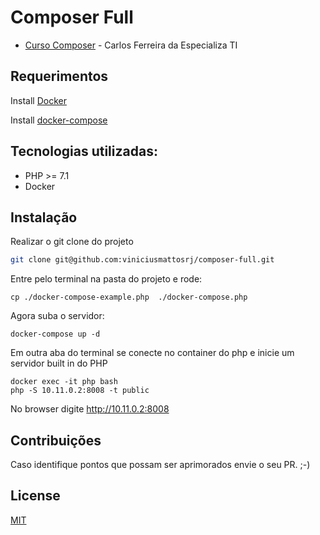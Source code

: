 # Composer Full

 - <a href="https://www.youtube.com/watch?v=_n57YVUVT2A&list=PLVSNL1PHDWvSrVzXyKxBc5cPM4sU7-c2T">Curso Composer</a> - Carlos Ferreira da Especializa TI


## Requerimentos

Install <a href="https://docs.docker.com/install/">Docker</a>

Install <a href="https://docs.docker.com/compose/install/">docker-compose</a>


## Tecnologias utilizadas:

 - PHP >= 7.1
 - Docker


## Instalação
Realizar o git clone do projeto
```bash
git clone git@github.com:viniciusmattosrj/composer-full.git
```

Entre pelo terminal na pasta do projeto e rode:
```
cp ./docker-compose-example.php  ./docker-compose.php
```

Agora suba o servidor:
```
docker-compose up -d
```

Em outra aba do terminal se conecte no container do php e inicie um servidor built in do PHP
```
docker exec -it php bash
php -S 10.11.0.2:8008 -t public
```

No browser digite http://10.11.0.2:8008

## Contribuições
Caso identifique pontos
que possam ser aprimorados envie o seu PR. ;-)


## License
[MIT](https://choosealicense.com/licenses/mit/)
